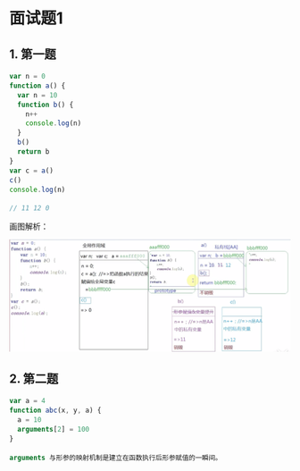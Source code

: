 # 面试题1

## 1. 第一题

```js
var n = 0
function a() {
  var n = 10
  function b() {
    n++
    console.log(n)
  }
  b()
  return b
}
var c = a()
c()
console.log(n)

// 11 12 0
```

画图解析：

![](./img/1.png)

## 2. 第二题

```js
var a = 4
function abc(x, y, a) {
  a = 10
  arguments[2] = 100
}

arguments 与形参的映射机制是建立在函数执行后形参赋值的一瞬间。
